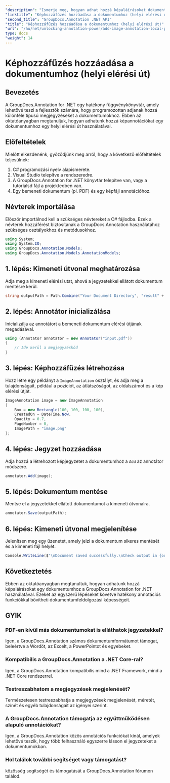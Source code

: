 ```yaml
---
"description": "Ismerje meg, hogyan adhat hozzá képaláírásokat dokumentumokhoz a GroupDocs.Annotation for .NET segítségével. Bővítse dokumentumfeldolgozási képességeit könnyedén."
"linktitle": "Képhozzáfűzés hozzáadása a dokumentumhoz (helyi elérési út)"
"second_title": "GroupDocs.Annotation .NET API"
"title": "Képhozzáfűzés hozzáadása a dokumentumhoz (helyi elérési út)"
"url": "/hu/net/unlocking-annotation-power/add-image-annotation-local-path/"
type: docs
"weight": 14
---
```


# Képhozzáfűzés hozzáadása a dokumentumhoz (helyi elérési út)

## Bevezetés
A GroupDocs.Annotation for .NET egy hatékony függvénykönyvtár, amely lehetővé teszi a fejlesztők számára, hogy programozottan adjanak hozzá különféle típusú megjegyzéseket a dokumentumokhoz. Ebben az oktatóanyagban megtanuljuk, hogyan adhatunk hozzá képannotációkat egy dokumentumhoz egy helyi elérési út használatával.
## Előfeltételek
Mielőtt elkezdenénk, győződjünk meg arról, hogy a következő előfeltételek teljesülnek:
1. C# programozási nyelv alapismerete.
2. Visual Studio telepítve a rendszeredre.
3. A GroupDocs.Annotation for .NET könyvtár telepítve van, vagy a tutorialsd fájl a projektedben van.
4. Egy bemeneti dokumentum (pl. PDF) és egy képfájl annotációhoz.
## Névterek importálása
Először importálnod kell a szükséges névtereket a C# fájlodba. Ezek a névterek hozzáférést biztosítanak a GroupDocs.Annotation használatához szükséges osztályokhoz és metódusokhoz.
```csharp
using System;
using System.IO;
using GroupDocs.Annotation.Models;
using GroupDocs.Annotation.Models.AnnotationModels;
```

## 1. lépés: Kimeneti útvonal meghatározása
Adja meg a kimeneti elérési utat, ahová a jegyzetekkel ellátott dokumentum mentésre kerül.
```csharp
string outputPath = Path.Combine("Your Document Directory", "result" + Path.GetExtension("input.pdf"));
```
## 2. lépés: Annotátor inicializálása
Inicializálja az annotátort a bemeneti dokumentum elérési útjának megadásával.
```csharp
using (Annotator annotator = new Annotator("input.pdf"))
{
    // Ide kerül a megjegyzéskód
}
```
## 3. lépés: Képhozzáfűzés létrehozása
Hozz létre egy példányt a `ImageAnnotation` osztályt, és adja meg a tulajdonságait, például a pozíciót, az átlátszóságot, az oldalszámot és a kép elérési útját.
```csharp
ImageAnnotation image = new ImageAnnotation
{
    Box = new Rectangle(100, 100, 100, 100),
    CreatedOn = DateTime.Now,
    Opacity = 0.7,
    PageNumber = 0,
    ImagePath = "image.png"
};
```
## 4. lépés: Jegyzet hozzáadása
Adja hozzá a létrehozott képjegyzetet a dokumentumhoz a `Add` az annotátor módszere.
```csharp
annotator.Add(image);
```
## 5. lépés: Dokumentum mentése
Mentse el a jegyzetekkel ellátott dokumentumot a kimeneti útvonalra.
```csharp
annotator.Save(outputPath);
```
## 6. lépés: Kimeneti útvonal megjelenítése
Jelenítsen meg egy üzenetet, amely jelzi a dokumentum sikeres mentését és a kimeneti fájl helyét.
```csharp
Console.WriteLine($"\nDocument saved successfully.\nCheck output in {outputPath}.");
```

## Következtetés
Ebben az oktatóanyagban megtanultuk, hogyan adhatunk hozzá képaláírásokat egy dokumentumhoz a GroupDocs.Annotation for .NET használatával. Ezeket az egyszerű lépéseket követve hatékony annotációs funkciókkal bővítheti dokumentumfeldolgozási képességeit.
## GYIK
### PDF-en kívül más dokumentumokat is elláthatok jegyzetekkel?
Igen, a GroupDocs.Annotation számos dokumentumformátumot támogat, beleértve a Wordöt, az Excelt, a PowerPointot és egyebeket.
### Kompatibilis a GroupDocs.Annotation a .NET Core-ral?
Igen, a GroupDocs.Annotation kompatibilis mind a .NET Framework, mind a .NET Core rendszerrel.
### Testreszabhatom a megjegyzések megjelenését?
Természetesen testreszabhatja a megjegyzések megjelenését, méretét, színét és egyéb tulajdonságait az igényei szerint.
### A GroupDocs.Annotation támogatja az együttműködésen alapuló annotációkat?
Igen, a GroupDocs.Annotation közös annotációs funkciókat kínál, amelyek lehetővé teszik, hogy több felhasználó egyszerre lásson el jegyzeteket a dokumentumokban.
### Hol találok további segítséget vagy támogatást?
közösség segítségét és támogatását a GroupDocs.Annotation fórumon találod.
